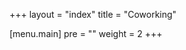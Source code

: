 +++
layout = "index"
title = "Coworking"

[menu.main]
  pre = "<i class='fa fa-building'></i>"
  weight = 2
+++
